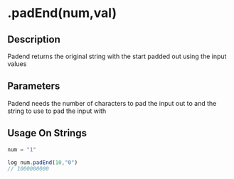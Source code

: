 # .padEnd(num,val)

## Description

Padend returns the original string with the start padded out using the input values

## Parameters

Padend needs the number of characters to pad the input out to and the string to use to pad the input with

## Usage On Strings

```javascript
num = "1"

log num.padEnd(10,"0")
// 1000000000
```
